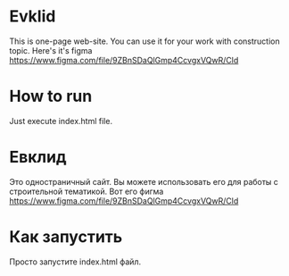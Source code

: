 # Evklid
  This is one-page web-site. You can use it for your work with construction topic. Here's it's figma https://www.figma.com/file/9ZBnSDaQlGmp4CcvgxVQwR/Cld
# How to run
  Just execute index.html file.
# Евклид
  Это одностраничный сайт. Вы можете использовать его для работы с строительной тематикой. Вот его фигма https://www.figma.com/file/9ZBnSDaQlGmp4CcvgxVQwR/Cld
# Как запустить
  Просто запустите index.html файл.
